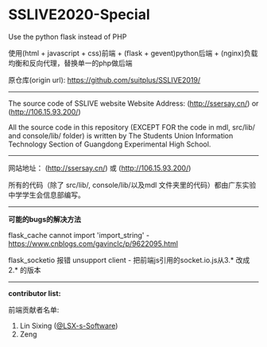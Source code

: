 # SSLIVE2020-Special
Use the python flask instead of PHP

使用(html + javascript + css)前端 + (flask + gevent)python后端 + (nginx)负载均衡和反向代理，替换单一的php做后端

原仓库(origin url): https://github.com/suitplus/SSLIVE2019/

---

The source code of SSLIVE website
Website Address: (http://ssersay.cn/) or (http://106.15.93.200/)

All the source code in this repository (EXCEPT FOR the code in mdl, src/lib/ and console/lib/ folder) is written by The Students Union Information Technology Section of Guangdong Experimental High School.

---

网站地址： (http://ssersay.cn/) 或 (http://106.15.93.200/)

所有的代码（除了 src/lib/, console/lib/以及mdl 文件夹里的代码）都由广东实验中学学生会信息部编写。

---

**可能的bugs的解决方法**

flask_cache cannot import 'import_string' -  https://www.cnblogs.com/gavinclc/p/9622095.html

flask_socketio 报错 unsupport client - 把前端js引用的socket.io.js从3.* 改成2.* 的版本

---

**contributor list:**

前端贡献者名单:

1. Lin Sixing ([@LSX-s-Software](https://github.com/LSX-s-Software))
2. Zeng
